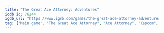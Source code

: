 ```yaml
---
title: "The Great Ace Attorney: Adventures"
igdb_id: 76244
igdb_url: "https://www.igdb.com/games/the-great-ace-attorney-adventures--1"
tag: ["Main game", "The Great Ace Attorney", "Ace Attorney", "Capcom", "Point-and-click", "Puzzle", "Adventure", "Visual Novel", "Single player", "First person", "Third person", "Text", "Comedy", "Drama", "Mystery"]
---
```

